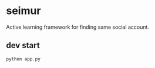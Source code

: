 # seimur

Active learning framework for finding same social account.

## dev start
```bash
python app.py
```
